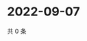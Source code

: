 # 2022-09-07

共 0 条

<!-- BEGIN WEIBO -->
<!-- 最后更新时间 Wed Sep 07 2022 16:24:15 GMT+0800 (China Standard Time) -->

<!-- END WEIBO -->
